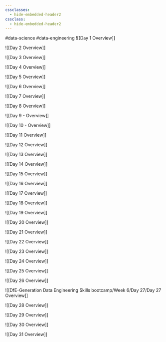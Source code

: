 ```yaml
---
cssclasses:
  - hide-embedded-header2
cssclass:
  - hide-embedded-header2
---
```


#data-science #data-engineering 
![[Day 1 Overview]]

![[Day 2 Overview]]

![[Day 3 Overview]]

![[Day 4 Overview]]

![[Day 5 Overview]]

![[Day 6 Overview]]

![[Day 7 Overview]]

![[Day 8 Overview]]

![[Day 9 - Overview]]

![[Day 10 - Overview]]

![[Day 11 Overview]]

![[Day 12 Overview]]

![[Day 13 Overview]]

![[Day 14 Overview]]

![[Day 15 Overview]]

![[Day 16 Overview]]

![[Day 17 Overview]]

![[Day 18 Overview]]

![[Day 19 Overview]]

![[Day 20 Overview]]

![[Day 21 Overview]]

![[Day 22 Overview]]

![[Day 23 Overview]]

![[Day 24 Overview]]

![[Day 25 Overview]]

![[Day 26 Overview]]

![[DfE-Generation Data Engineering Skills bootcamp/Week 6/Day 27/Day 27 Overview]]

![[Day 28 Overview]]

![[Day 29 Overview]]

![[Day 30 Overview]]

![[Day 31 Overview]]